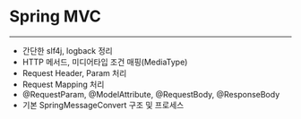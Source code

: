 # Spring MVC
- - -
- 간단한 slf4j, logback 정리
- HTTP 메서드, 미디어타입 조건 매핑(MediaType)
- Request Header, Param 처리
- Request Mapping 처리
- @RequestParam, @ModelAttribute, @RequestBody, @ResponseBody 
- 기본 SpringMessageConvert 구조 및 프로세스